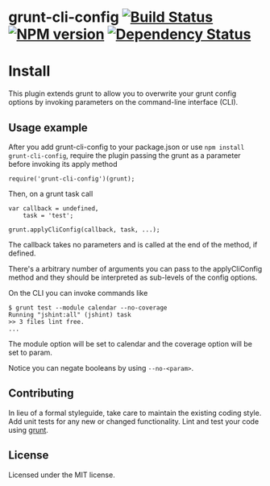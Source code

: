 # grunt-cli-config [![Build Status](https://secure.travis-ci.org/henvic/grunt-cli-config.png?branch=master)](https://travis-ci.org/henvic/grunt-cli-config) [![NPM version](https://badge.fury.io/js/grunt-cli-config.png)](http://badge.fury.io/js/grunt-cli-config) [![Dependency Status](https://david-dm.org/henvic/grunt-cli-config.png)](https://david-dm.org/henvic/grunt-cli-config)

# Install
This plugin extends grunt to allow you to overwrite your grunt config options by invoking parameters on the command-line interface (CLI).


## Usage example
After you add grunt-cli-config to your package.json or use `npm install grunt-cli-config`, require the plugin passing the grunt as a parameter before invoking its apply method
```
require('grunt-cli-config')(grunt);
```

Then, on a grunt task call
```
var callback = undefined,
    task = 'test';

grunt.applyCliConfig(callback, task, ...);

```
The callback takes no parameters and is called at the end of the method, if defined.

There's a arbitrary number of arguments you can pass to the applyCliConfig method and they should be interpreted as sub-levels of the config options.

On the CLI you can invoke commands like

```
$ grunt test --module calendar --no-coverage
Running "jshint:all" (jshint) task
>> 3 files lint free.
...
```

The module option will be set to calendar and the coverage option will be set to param.

Notice you can negate booleans by using `--no-<param>`.

## Contributing

In lieu of a formal styleguide, take care to maintain the existing coding style. Add unit tests for any new or changed functionality. Lint and test your code using [grunt](https://github.com/cowboy/grunt).

## License
Licensed under the MIT license.
